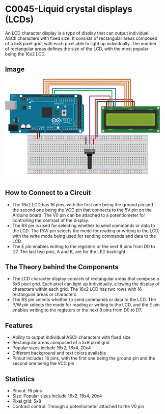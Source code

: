 # C0045-Liquid crystal displays (LCDs)

An LCD character display is a type of display that can output individual ASCII characters with fixed size. It consists of rectangular areas composed of a 5x8 pixel grid, with each pixel able to light up individually. The number of rectangular areas defines the size of the LCD, with the most popular being the 16x2 LCD.

## Image

![IMG](IMG/IMG.png)

## How to Connect to a Circuit

- The 16x2 LCD has 16 pins, with the first one being the ground pin and the second one being the VCC pin that connects to the 5V pin on the Arduino board. The V0 pin can be attached to a potentiometer for controlling the contrast of the display.
- The RS pin is used for selecting whether to send commands or data to the LCD. The P/W pin selects the mode for reading or writing to the LCD, with the write mode being used for sending commands and data to the LCD.
- The E pin enables writing to the registers or the next 8 pins from D0 to D7. The last two pins, A and K, are for the LED backlight.

## The Theory behind the Components

- The LCD character display consists of rectangular areas that compose a 5x8 pixel grid. Each pixel can light up individually, allowing the display of characters within each grid. The 16x2 LCD has two rows with 16 rectangular areas or characters.
- The RS pin selects whether to send commands or data to the LCD. The P/W pin selects the mode for reading or writing to the LCD, and the E pin enables writing to the registers or the next 8 pins from D0 to D7.

## Features

- Ability to output individual ASCII characters with fixed size
- Rectangular areas composed of a 5x8 pixel grid
- Popular sizes include 16x2, 16x4, 20x4
- Different background and text colors available
- Pinout includes 16 pins, with the first one being the ground pin and the second one being the VCC pin

## Statistics

- Pinout: 16 pins
- Size: Popular sizes include 16x2, 16x4, 20x4
- Pixel grid: 5x8
- Contrast control: Through a potentiometer attached to the V0 pin
